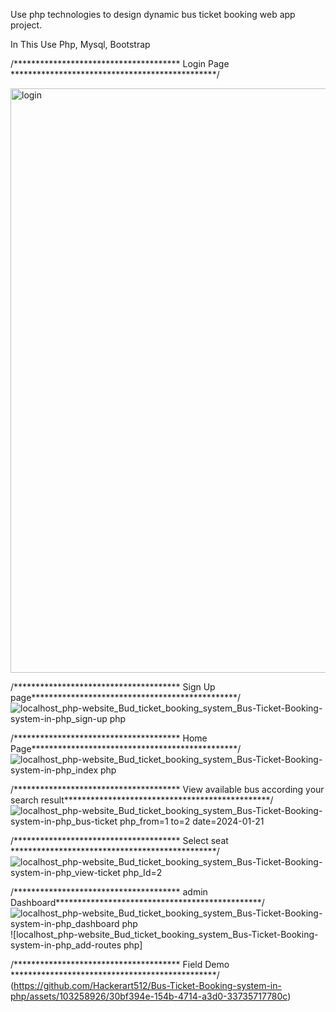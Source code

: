 Use php technologies to design dynamic bus ticket booking web app project.

In This Use  Php, Mysql, Bootstrap 

/************************************** Login Page ***********************************************/

<img width="935" alt="login" src="https://github.com/Hackerart512/Bus-Ticket-Booking-system-in-php/assets/103258926/46d8af25-6791-4f3d-b862-6f42af957734">

/************************************** Sign Up page***********************************************/
![localhost_php-website_Bud_ticket_booking_system_Bus-Ticket-Booking-system-in-php_sign-up php](https://github.com/Hackerart512/Bus-Ticket-Booking-system-in-php/assets/103258926/e52da792-77df-4955-b42a-067725e1e031)

/************************************** Home Page***********************************************/
![localhost_php-website_Bud_ticket_booking_system_Bus-Ticket-Booking-system-in-php_index php](https://github.com/Hackerart512/Bus-Ticket-Booking-system-in-php/assets/103258926/7adc382b-fb76-457c-bc96-52d7e17117f4)

/************************************** View available bus according your search result***********************************************/
![localhost_php-website_Bud_ticket_booking_system_Bus-Ticket-Booking-system-in-php_bus-ticket php_from=1 to=2 date=2024-01-21](https://github.com/Hackerart512/Bus-Ticket-Booking-system-in-php/assets/103258926/a9b4fc6d-9abc-4216-a53c-557e75ef7021)

/************************************** Select seat ***********************************************/
![localhost_php-website_Bud_ticket_booking_system_Bus-Ticket-Booking-system-in-php_view-ticket php_Id=2](https://github.com/Hackerart512/Bus-Ticket-Booking-system-in-php/assets/103258926/df2422e9-3b17-4b69-9d50-67ad5d7717c3)

/************************************** admin Dashboard***********************************************/
![localhost_php-website_Bud_ticket_booking_system_Bus-Ticket-Booking-system-in-php_dashboard php](https://github.com/Hackerart512/Bus-Ticket-Booking-system-in-php/assets/103258926/1fd9f768-f2a6-464b-93d2-cd1588094d14)
![localhost_php-website_Bud_ticket_booking_system_Bus-Ticket-Booking-system-in-php_add-routes php]

/************************************** Field Demo ***********************************************/
(https://github.com/Hackerart512/Bus-Ticket-Booking-system-in-php/assets/103258926/30bf394e-154b-4714-a3d0-33735717780c)

